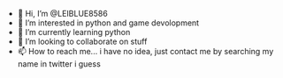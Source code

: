 - 👋 Hi, I’m @LEIBLUE8586
- 👀 I’m interested in python and game devolopment
- 🌱 I’m currently learning python
- 💞️ I’m looking to collaborate on stuff
- 📫 How to reach me... i have no idea, just contact me by searching my name in twitter i guess

<!---
LEIBLUE8586/LEIBLUE8586 is a ✨ special ✨ repository because its `README.md` (this file) appears on your GitHub profile.
You can click the Preview link to take a look at your changes.
--->

